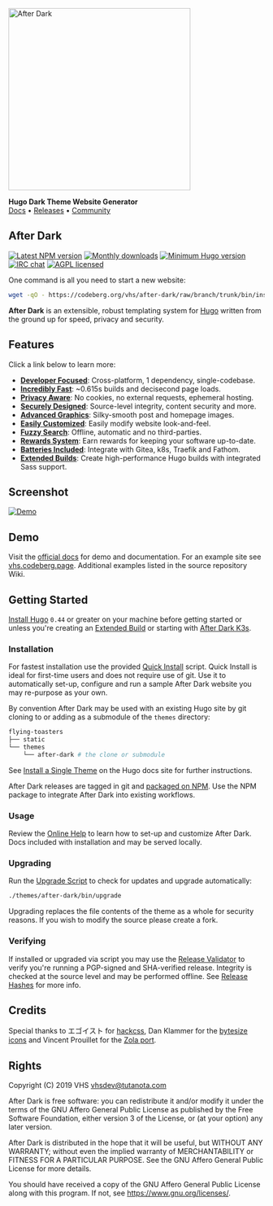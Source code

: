 <img
  alt="After Dark"
  src="https://codeberg.org/vhs/after-dark/raw/branch/master/static/images/logo-dark.png"
  width="358">

**Hugo Dark Theme Website Generator**
<br>[Docs](https://vhs.codeberg.page/after-dark) • [Releases](https://codeberg.org/vhs/after-dark/releases) • [Community](https://t.me/afterdarkhugo)

## After Dark

[![Latest NPM version](https://img.shields.io/npm/v/after-dark.svg?style=flat-square)](https://www.npmjs.com/package/after-dark)
[![Monthly downloads](https://img.shields.io/npm/dm/after-dark.svg?style=flat-square)](https://www.npmjs.com/package/after-dark)
[![Minimum Hugo version](https://img.shields.io/badge/hugo->%3D%200.44-FF4088.svg?style=flat-square)](https://gohugo.io)
[![IRC chat](https://img.shields.io/badge/irc-%23after--dark-32AFED.svg?style=flat-square&longCache=true)](https://vhs.codeberg.page/after-dark/#chat)
[![AGPL licensed](https://img.shields.io/npm/l/after-dark.svg?style=flat-square&longCache=true)](https://codeberg.org/vhs/after-dark/src/branch/master/COPYING)

One command is all you need to start a new website:

```sh
wget -qO - https://codeberg.org/vhs/after-dark/raw/branch/trunk/bin/install | sh
```

**After Dark** is an extensible, robust templating system for [Hugo](https://gohugo.io) written from the ground up for speed, privacy and security.

## Features

Click a link below to learn more:

- **[Developer Focused](https://vhs.codeberg.page/after-dark/#feature-workflow)**: Cross-platform, 1 dependency, single-codebase.
- **[Incredibly Fast](https://vhs.codeberg.page/after-dark/#feature-speed)**: ~0.615s builds and decisecond page loads.
- **[Privacy Aware](https://vhs.codeberg.page/after-dark/#feature-privacy)**: No cookies, no external requests, ephemeral hosting.
- **[Securely Designed](https://vhs.codeberg.page/after-dark/#feature-security)**: Source-level integrity, content security and more.
- **[Advanced Graphics](https://vhs.codeberg.page/after-dark/#feature-graphics)**: Silky-smooth post and homepage images.
- **[Easily Customized](https://vhs.codeberg.page/after-dark/#feature-customize)**: Easily modify website look-and-feel.
- **[Fuzzy Search](https://vhs.codeberg.page/after-dark/#feature-search)**: Offline, automatic and no third-parties.
- **[Rewards System](https://vhs.codeberg.page/after-dark/#feature-rewards)**: Earn rewards for keeping your software up-to-date.
- **[Batteries Included](https://vhs.codeberg.page/after-dark/#feature-extras)**: Integrate with Gitea, k8s, Traefik and Fathom.
- **[Extended Builds](https://vhs.codeberg.page/after-dark/#feature-builds)**: Create high-performance Hugo builds with integrated Sass support.

## Screenshot

[![Demo](https://vhs.codeberg.page/after-dark/images/screenshots/after-dark-v6.15.0-homepage-fs8.png)](https://vhs.codeberg.page/after-dark)

## Demo

Visit the [official docs](https://vhs.codeberg.page/after-dark) for demo and documentation. For an example site see [vhs.codeberg.page](https://vhs.codeberg.page). Additional examples listed in the source repository Wiki.

## Getting Started

[Install Hugo](https://gohugo.io/getting-started/installing) `0.44` or greater on your machine before getting started or unless you're creating an [Extended Build](https://vhs.codeberg.page/after-dark/#feature-builds) or starting with [After Dark K3s](https://vhs.codeberg.page/after-dark/extra/after-dark-k3s).

### Installation

For fastest installation use the provided [Quick Install](https://vhs.codeberg.page/after-dark/feature/quick-install/) script. Quick Install is ideal for first-time users and does not require use of git. Use it to automatically set-up, configure and run a sample After Dark website you may re-purpose as your own.

By convention After Dark may be used with an existing Hugo site by git cloning to or adding as a submodule of the `themes` directory:

```sh
flying-toasters
├── static
└── themes
    └── after-dark # the clone or submodule
```

See [Install a Single Theme](https://gohugo.io/themes/installing-and-using-themes/#install-a-single-theme) on the Hugo docs site for further instructions.

After Dark releases are tagged in git and [packaged on NPM](https://www.npmjs.com/package/after-dark). Use the NPM package to integrate After Dark into existing workflows.

### Usage

Review the [Online Help](https://vhs.codeberg.page/after-dark/feature/online-help/) to learn how to set-up and customize After Dark. Docs included with installation and may be served locally.

### Upgrading

Run the [Upgrade Script](https://vhs.codeberg.page/after-dark/feature/upgrade-script/) to check for updates and upgrade automatically:

```sh
./themes/after-dark/bin/upgrade
```

Upgrading replaces the file contents of the theme as a whole for security reasons. If you wish to modify the source please create a fork.

### Verifying

If installed or upgraded via script you may use the [Release Validator](https://vhs.codeberg.page/after-dark/validate/) to verify you're running a PGP-signed and SHA-verified release. Integrity is checked at the source level and may be performed offline. See [Release Hashes](https://vhs.codeberg.page/after-dark/feature/release-hashes/) for more info.

## Credits

Special thanks to エゴイスト for [hackcss](https://codeberg.org/vhs/vhs/hack), Dan Klammer for the [bytesize icons](https://codeberg.org/vhs/bytesize-icons) and Vincent Prouillet for the [Zola port](https://www.getzola.org/themes/after-dark/).

## Rights

Copyright (C) 2019  VHS <vhsdev@tutanota.com>

After Dark is free software: you can redistribute it and/or modify
it under the terms of the GNU Affero General Public License as published
by the Free Software Foundation, either version 3 of the License, or
(at your option) any later version.

After Dark is distributed in the hope that it will be useful,
but WITHOUT ANY WARRANTY; without even the implied warranty of
MERCHANTABILITY or FITNESS FOR A PARTICULAR PURPOSE.  See the
GNU Affero General Public License for more details.

You should have received a copy of the GNU Affero General Public License
along with this program.  If not, see <https://www.gnu.org/licenses/>.
